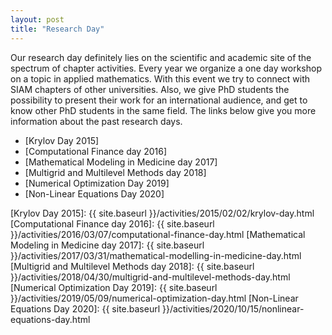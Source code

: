 ```yaml
---
layout: post
title: "Research Day"
---
```


Our research day definitely lies on the scientific and academic site of the spectrum of chapter activities. 
Every year we organize a one day workshop on a topic in applied mathematics. With this event we try to 
connect with SIAM chapters of other universities. Also, we give PhD students the possibility to present 
their work for an international audience, and get to know other PhD students in the same field. The links 
below give you more information about the past research days.

* [Krylov Day 2015]
* [Computational Finance day 2016]
* [Mathematical Modeling in Medicine day 2017]
* [Multigrid and Multilevel Methods day 2018]
* [Numerical Optimization Day 2019]
* [Non-Linear Equations Day 2020]

[Krylov Day 2015]: {{ site.baseurl }}/activities/2015/02/02/krylov-day.html
[Computational Finance day 2016]: {{ site.baseurl }}/activities/2016/03/07/computational-finance-day.html
[Mathematical Modeling in Medicine day 2017]: {{ site.baseurl }}/activities/2017/03/31/mathematical-modelling-in-medicine-day.html
[Multigrid and Multilevel Methods day 2018]: {{ site.baseurl }}/activities/2018/04/30/multigrid-and-multilevel-methods-day.html
[Numerical Optimization Day 2019]: {{ site.baseurl }}/activities/2019/05/09/numerical-optimization-day.html
[Non-Linear Equations Day 2020]: {{ site.baseurl }}/activities/2020/10/15/nonlinear-equations-day.html

